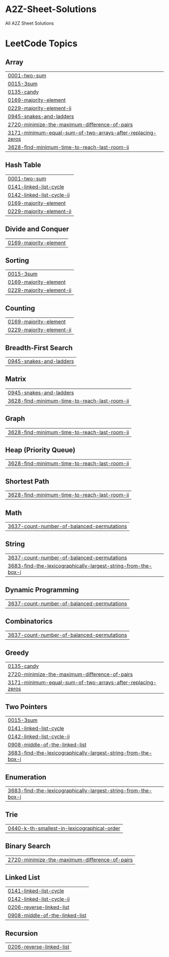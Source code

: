 # A2Z-Sheet-Solutions
All A2Z Sheet Solutions

<!---LeetCode Topics Start-->
# LeetCode Topics
## Array
|  |
| ------- |
| [0001-two-sum](https://github.com/ashutoshs007/A2Z-Sheet-Solutions/tree/master/0001-two-sum) |
| [0015-3sum](https://github.com/ashutoshs007/A2Z-Sheet-Solutions/tree/master/0015-3sum) |
| [0135-candy](https://github.com/ashutoshs007/A2Z-Sheet-Solutions/tree/master/0135-candy) |
| [0169-majority-element](https://github.com/ashutoshs007/A2Z-Sheet-Solutions/tree/master/0169-majority-element) |
| [0229-majority-element-ii](https://github.com/ashutoshs007/A2Z-Sheet-Solutions/tree/master/0229-majority-element-ii) |
| [0945-snakes-and-ladders](https://github.com/ashutoshs007/A2Z-Sheet-Solutions/tree/master/0945-snakes-and-ladders) |
| [2720-minimize-the-maximum-difference-of-pairs](https://github.com/ashutoshs007/A2Z-Sheet-Solutions/tree/master/2720-minimize-the-maximum-difference-of-pairs) |
| [3171-minimum-equal-sum-of-two-arrays-after-replacing-zeros](https://github.com/ashutoshs007/A2Z-Sheet-Solutions/tree/master/3171-minimum-equal-sum-of-two-arrays-after-replacing-zeros) |
| [3628-find-minimum-time-to-reach-last-room-ii](https://github.com/ashutoshs007/A2Z-Sheet-Solutions/tree/master/3628-find-minimum-time-to-reach-last-room-ii) |
## Hash Table
|  |
| ------- |
| [0001-two-sum](https://github.com/ashutoshs007/A2Z-Sheet-Solutions/tree/master/0001-two-sum) |
| [0141-linked-list-cycle](https://github.com/ashutoshs007/A2Z-Sheet-Solutions/tree/master/0141-linked-list-cycle) |
| [0142-linked-list-cycle-ii](https://github.com/ashutoshs007/A2Z-Sheet-Solutions/tree/master/0142-linked-list-cycle-ii) |
| [0169-majority-element](https://github.com/ashutoshs007/A2Z-Sheet-Solutions/tree/master/0169-majority-element) |
| [0229-majority-element-ii](https://github.com/ashutoshs007/A2Z-Sheet-Solutions/tree/master/0229-majority-element-ii) |
## Divide and Conquer
|  |
| ------- |
| [0169-majority-element](https://github.com/ashutoshs007/A2Z-Sheet-Solutions/tree/master/0169-majority-element) |
## Sorting
|  |
| ------- |
| [0015-3sum](https://github.com/ashutoshs007/A2Z-Sheet-Solutions/tree/master/0015-3sum) |
| [0169-majority-element](https://github.com/ashutoshs007/A2Z-Sheet-Solutions/tree/master/0169-majority-element) |
| [0229-majority-element-ii](https://github.com/ashutoshs007/A2Z-Sheet-Solutions/tree/master/0229-majority-element-ii) |
## Counting
|  |
| ------- |
| [0169-majority-element](https://github.com/ashutoshs007/A2Z-Sheet-Solutions/tree/master/0169-majority-element) |
| [0229-majority-element-ii](https://github.com/ashutoshs007/A2Z-Sheet-Solutions/tree/master/0229-majority-element-ii) |
## Breadth-First Search
|  |
| ------- |
| [0945-snakes-and-ladders](https://github.com/ashutoshs007/A2Z-Sheet-Solutions/tree/master/0945-snakes-and-ladders) |
## Matrix
|  |
| ------- |
| [0945-snakes-and-ladders](https://github.com/ashutoshs007/A2Z-Sheet-Solutions/tree/master/0945-snakes-and-ladders) |
| [3628-find-minimum-time-to-reach-last-room-ii](https://github.com/ashutoshs007/A2Z-Sheet-Solutions/tree/master/3628-find-minimum-time-to-reach-last-room-ii) |
## Graph
|  |
| ------- |
| [3628-find-minimum-time-to-reach-last-room-ii](https://github.com/ashutoshs007/A2Z-Sheet-Solutions/tree/master/3628-find-minimum-time-to-reach-last-room-ii) |
## Heap (Priority Queue)
|  |
| ------- |
| [3628-find-minimum-time-to-reach-last-room-ii](https://github.com/ashutoshs007/A2Z-Sheet-Solutions/tree/master/3628-find-minimum-time-to-reach-last-room-ii) |
## Shortest Path
|  |
| ------- |
| [3628-find-minimum-time-to-reach-last-room-ii](https://github.com/ashutoshs007/A2Z-Sheet-Solutions/tree/master/3628-find-minimum-time-to-reach-last-room-ii) |
## Math
|  |
| ------- |
| [3637-count-number-of-balanced-permutations](https://github.com/ashutoshs007/A2Z-Sheet-Solutions/tree/master/3637-count-number-of-balanced-permutations) |
## String
|  |
| ------- |
| [3637-count-number-of-balanced-permutations](https://github.com/ashutoshs007/A2Z-Sheet-Solutions/tree/master/3637-count-number-of-balanced-permutations) |
| [3683-find-the-lexicographically-largest-string-from-the-box-i](https://github.com/ashutoshs007/A2Z-Sheet-Solutions/tree/master/3683-find-the-lexicographically-largest-string-from-the-box-i) |
## Dynamic Programming
|  |
| ------- |
| [3637-count-number-of-balanced-permutations](https://github.com/ashutoshs007/A2Z-Sheet-Solutions/tree/master/3637-count-number-of-balanced-permutations) |
## Combinatorics
|  |
| ------- |
| [3637-count-number-of-balanced-permutations](https://github.com/ashutoshs007/A2Z-Sheet-Solutions/tree/master/3637-count-number-of-balanced-permutations) |
## Greedy
|  |
| ------- |
| [0135-candy](https://github.com/ashutoshs007/A2Z-Sheet-Solutions/tree/master/0135-candy) |
| [2720-minimize-the-maximum-difference-of-pairs](https://github.com/ashutoshs007/A2Z-Sheet-Solutions/tree/master/2720-minimize-the-maximum-difference-of-pairs) |
| [3171-minimum-equal-sum-of-two-arrays-after-replacing-zeros](https://github.com/ashutoshs007/A2Z-Sheet-Solutions/tree/master/3171-minimum-equal-sum-of-two-arrays-after-replacing-zeros) |
## Two Pointers
|  |
| ------- |
| [0015-3sum](https://github.com/ashutoshs007/A2Z-Sheet-Solutions/tree/master/0015-3sum) |
| [0141-linked-list-cycle](https://github.com/ashutoshs007/A2Z-Sheet-Solutions/tree/master/0141-linked-list-cycle) |
| [0142-linked-list-cycle-ii](https://github.com/ashutoshs007/A2Z-Sheet-Solutions/tree/master/0142-linked-list-cycle-ii) |
| [0908-middle-of-the-linked-list](https://github.com/ashutoshs007/A2Z-Sheet-Solutions/tree/master/0908-middle-of-the-linked-list) |
| [3683-find-the-lexicographically-largest-string-from-the-box-i](https://github.com/ashutoshs007/A2Z-Sheet-Solutions/tree/master/3683-find-the-lexicographically-largest-string-from-the-box-i) |
## Enumeration
|  |
| ------- |
| [3683-find-the-lexicographically-largest-string-from-the-box-i](https://github.com/ashutoshs007/A2Z-Sheet-Solutions/tree/master/3683-find-the-lexicographically-largest-string-from-the-box-i) |
## Trie
|  |
| ------- |
| [0440-k-th-smallest-in-lexicographical-order](https://github.com/ashutoshs007/A2Z-Sheet-Solutions/tree/master/0440-k-th-smallest-in-lexicographical-order) |
## Binary Search
|  |
| ------- |
| [2720-minimize-the-maximum-difference-of-pairs](https://github.com/ashutoshs007/A2Z-Sheet-Solutions/tree/master/2720-minimize-the-maximum-difference-of-pairs) |
## Linked List
|  |
| ------- |
| [0141-linked-list-cycle](https://github.com/ashutoshs007/A2Z-Sheet-Solutions/tree/master/0141-linked-list-cycle) |
| [0142-linked-list-cycle-ii](https://github.com/ashutoshs007/A2Z-Sheet-Solutions/tree/master/0142-linked-list-cycle-ii) |
| [0206-reverse-linked-list](https://github.com/ashutoshs007/A2Z-Sheet-Solutions/tree/master/0206-reverse-linked-list) |
| [0908-middle-of-the-linked-list](https://github.com/ashutoshs007/A2Z-Sheet-Solutions/tree/master/0908-middle-of-the-linked-list) |
## Recursion
|  |
| ------- |
| [0206-reverse-linked-list](https://github.com/ashutoshs007/A2Z-Sheet-Solutions/tree/master/0206-reverse-linked-list) |
<!---LeetCode Topics End-->